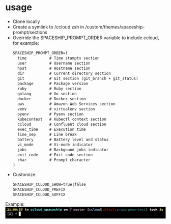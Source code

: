 
# usage
* Clone locally
* Create a symlink to <repo>/ccloud.zsh in <oh-my-zsh dir>/custom/themes/spaceship-prompt/sections
* Override the SPACESHIP_PROMPT_ORDER variable to include ccloud, for example:
  ```
  SPACESHIP_PROMPT_ORDER=(
    time          # Time stampts section
    user          # Username section
    host          # Hostname section
    dir           # Current directory section
    git           # Git section (git_branch + git_status)
    package       # Package version
    ruby          # Ruby section
    golang        # Go section
    docker        # Docker section
    aws           # Amazon Web Services section
    venv          # virtualenv section
    pyenv         # Pyenv section
    kubecontext   # Kubectl context section
    ccloud        # Confluent cloud section
    exec_time     # Execution time
    line_sep      # Line break
    battery       # Battery level and status
    vi_mode       # Vi-mode indicator
    jobs          # Backgound jobs indicator
    exit_code     # Exit code section
    char          # Prompt character
  )
  ``` 
* Customize:
	```
	SPACESHIP_CCLOUD_SHOW=true|false
	SPACESHIP_CCLOUD_PREFIX
	SPACESHIP_CCLOUD_SUFFIX
	```

Example:
![example](./images/example.png)

